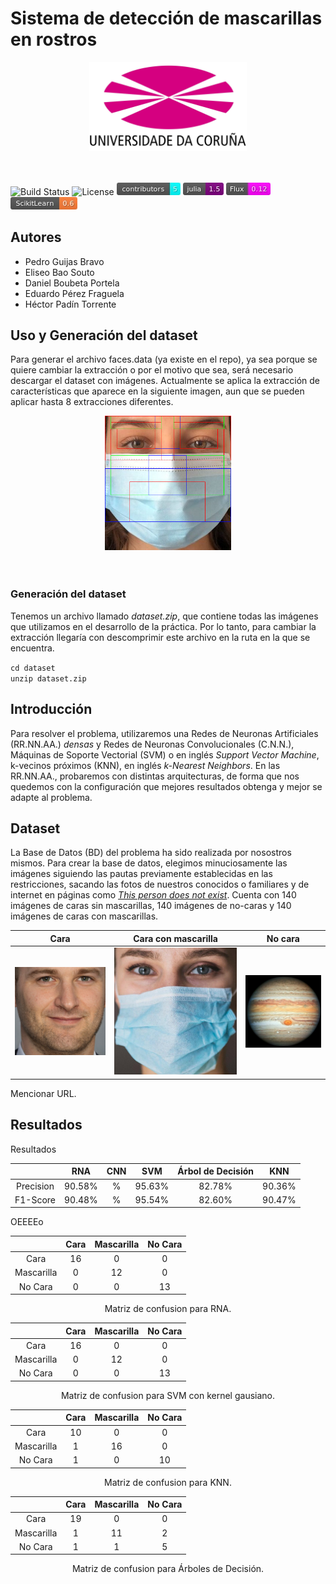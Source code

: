 # Sistema de detección de mascarillas en rostros

<div style="text-align:center">

<img width="50%" src="img/UDC-Emblema.jpeg"/>

</div>
<br><br>

![Build Status](https://shields.io/badge/build-passing-brightgreen)
![License](https://img.shields.io/badge/license-MIT-green)
![Julia Version](img/cont.jpeg)
![Julia Version](img/julia.jpeg)
![Julia Version](img/flux.jpeg)
![Julia Version](img/sktl.jpeg)
## Autores
* Pedro Guijas Bravo
* Eliseo Bao Souto
* Daniel Boubeta Portela
* Eduardo Pérez Fraguela
* Héctor Padín Torrente

## Uso y Generación del dataset
Para generar el archivo faces.data (ya existe en el repo), ya sea porque se quiere cambiar la extracción o por el motivo que sea, será necesario descargar el dataset con imágenes. Actualmente se aplica la extracción de características que aparece en la siguiente imagen, aun que se pueden aplicar hasta 8 extracciones diferentes.

<div style="text-align:center">

<img width="40%" src="img/char_hec.jpeg"/>

</div>
<br><br>

### Generación del dataset
Tenemos un archivo llamado *dataset.zip*, que contiene todas las imágenes que utilizamos en el desarrollo de la práctica. Por lo tanto, para cambiar la extracción llegaría con descomprimir este archivo en la ruta en la que se encuentra.

<code>cd dataset</code><br>
<code>unzip dataset.zip</code>

## Introducción

Para resolver el problema, utilizaremos una Redes de Neuronas Artificiales (RR.NN.AA.) *densas* y Redes de Neuronas Convolucionales (C.N.N.), Máquinas de Soporte Vectorial (SVM) o en inglés *Support Vector Machine*, k-vecinos próximos (KNN), en inglés *k-Nearest Neighbors*. En las RR.NN.AA., probaremos con distintas arquitecturas, de forma que nos quedemos con la configuración que mejores resultados obtenga y mejor se adapte al problema.

## Dataset
La Base de Datos (BD) del problema ha sido realizada por nosostros mismos. Para crear la base de datos, elegimos minuciosamente las imágenes siguiendo las pautas previamente establecidas en las restricciones, sacando las fotos de nuestros conocidos o familiares y de internet en páginas como [*This person does not exist*](https://thispersondoesnotexist.com). Cuenta con 140 imágenes de caras sin mascarillas, 140 imágenes de no-caras y 140 imágenes de caras con mascarillas.

| Cara | Cara con mascarilla | No cara |
:-:|:-:|:-:
![cara](img/ejemplo_cara.jpeg)  |  ![cara con mascarilla](img/ejemplo_mascarilla.png) | ![no cara](img/ejemplo_no_cara.jpeg)

Mencionar URL.


## Resultados
Resultados
<div align="center">

| | RNA | CNN | SVM | Árbol de Decisión | KNN |
|:-:|:-:|:-:|:-:|:-:|:-:|
| Precision | 90.58% | % | 95.63% | 82.78% | 90.36% |
| F1-Score | 90.48% | % | 95.54% | 82.60% | 90.47% |

</div>


OEEEEo

<div align="center">

| | Cara | Mascarilla | No Cara |
|:-:|:-:|:-:|:-:|
| Cara | 16 | 0 | 0 |
| Mascarilla | 0 | 12 | 0 |
| No Cara | 0 | 0 | 13 |

Matriz de confusion para RNA.

| | Cara | Mascarilla | No Cara |
|:-:|:-:|:-:|:-:|
| Cara | 16 | 0 | 0 |
| Mascarilla | 0 | 12 | 0 |
| No Cara | 0 | 0 | 13 |

Matriz de confusion para SVM con kernel gausiano.

| | Cara | Mascarilla | No Cara |
|:-:|:-:|:-:|:-:|
| Cara | 10 | 0 | 0 |
| Mascarilla | 1 | 16 | 0 |
| No Cara | 1 | 0 | 10 |

Matriz de confusion para KNN.

| | Cara | Mascarilla | No Cara |
|:-:|:-:|:-:|:-:|
| Cara | 19 | 0 | 0 |
| Mascarilla | 1 | 11 | 2 |
| No Cara | 1 | 1 | 5 |

Matriz de confusion para Árboles de Decisión.
</div>
